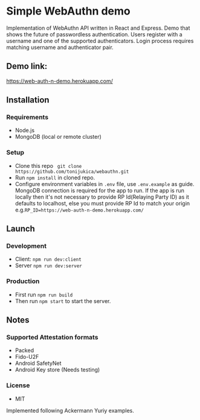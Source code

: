# Simple WebAuthn demo
Implementation of WebAuthn API written in React and Express.
Demo that shows the future of passwordless authentication.
Users register with a username and one of the supported authenticators.
Login process requires matching username and authenticator pair.

## Demo link:
https://web-auth-n-demo.herokuapp.com/

## Installation
### Requirements
  - Node.js
  - MongoDB (local or remote cluster)
### Setup
  - Clone this repo ` git clone https://github.com/tonijukica/webauthn.git`
  - Run `npm install` in cloned repo.
  - Configure environment variables in `.env` file, use `.env.example` as guide. MongoDB connection is required for the app to run.
  If the app is run locally then it's not necessary to provide RP Id(Relaying Party ID) as it defaults to localhost, else you must provide RP Id to match your origin e.g.`RP_ID=https://web-auth-n-demo.herokuapp.com/`  
## Launch
### Development
  - Client: `npm run dev:client`
  - Server `npm run dev:server`
### Production 
  - First run `npm run build`
  - Then run `npm start` to start the server.
## Notes
### Supported Attestation formats
  - Packed
  - Fido-U2F
  - Android SafetyNet
  - Android Key store (Needs testing)
### License
  - MIT
  
  
 Implemented following Ackermann Yuriy examples.
